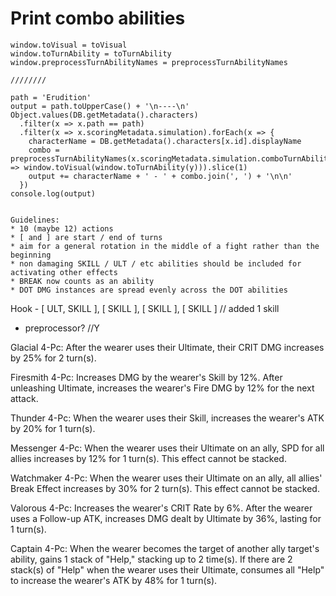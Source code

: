 # Print combo abilities

```
window.toVisual = toVisual
window.toTurnAbility = toTurnAbility
window.preprocessTurnAbilityNames = preprocessTurnAbilityNames

////////

path = 'Erudition'
output = path.toUpperCase() + '\n----\n'
Object.values(DB.getMetadata().characters)
  .filter(x => x.path == path)
  .filter(x => x.scoringMetadata.simulation).forEach(x => {
    characterName = DB.getMetadata().characters[x.id].displayName
    combo = preprocessTurnAbilityNames(x.scoringMetadata.simulation.comboTurnAbilities).map(y => window.toVisual(window.toTurnAbility(y))).slice(1)
    output += characterName + ' - ' + combo.join(', ') + '\n\n'
  })
console.log(output)


Guidelines:
* 10 (maybe 12) actions
* [ and ] are start / end of turns
* aim for a general rotation in the middle of a fight rather than the beginning
* non damaging SKILL / ULT / etc abilities should be included for activating other effects
* BREAK now counts as an ability
* DOT DMG instances are spread evenly across the DOT abilities

```


Hook - [ ULT, SKILL ], [ SKILL ], [ SKILL ], [ SKILL ] // added 1 skill
+ preprocessor? //Y



Glacial
4-Pc: After the wearer uses their Ultimate, their CRIT DMG increases by 25% for 2 turn(s).

Firesmith
4-Pc: Increases DMG by the wearer's Skill by 12%. After unleashing Ultimate, increases the wearer's Fire DMG by 12% for the next attack.

Thunder
4-Pc: When the wearer uses their Skill, increases the wearer's ATK by 20% for 1 turn(s).

Messenger
4-Pc: When the wearer uses their Ultimate on an ally, SPD for all allies increases by 12% for 1 turn(s). This effect cannot be stacked.

Watchmaker
4-Pc: When the wearer uses their Ultimate on an ally, all allies' Break Effect increases by 30% for 2 turn(s). This effect cannot be stacked.

Valorous
4-Pc: Increases the wearer's CRIT Rate by 6%. After the wearer uses a Follow-up ATK, increases DMG dealt by Ultimate by 36%, lasting for 1 turn(s).

Captain
4-Pc: When the wearer becomes the target of another ally target's ability, gains 1 stack of "Help," stacking up to 2 time(s). If there are 2 stack(s) of "Help" when the wearer uses their Ultimate, consumes all "Help" to increase the wearer's ATK by 48% for 1 turn(s).